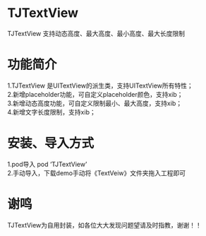 # TJTextView
TJTextView 支持动态高度、最大高度、最小高度、最大长度限制<br>
# 功能简介
  1.TJTextView 是UITextView的派生类，支持UITextView所有特性；<br>
  2.新增placeholder功能，可自定义placeholder颜色，支持xib；<br>
  3.新增动态高度功能，可自定义限制最小、最大高度，支持xib；<br>
  4.新增文字长度限制，支持xib；<br>
# 安装、导入方式
  1.pod导入  pod ‘TJTextView’<br>
  2.手动导入，下载demo手动将《TextVeiw》文件夹拖入工程即可<br>
  
# 谢鸣<br>
  TJTextView为自用封装，如各位大大发现问题望请及时指教，谢谢！！

